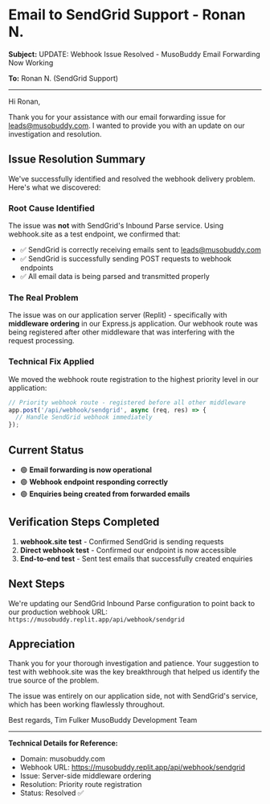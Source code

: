 # Email to SendGrid Support - Ronan N.

**Subject:** UPDATE: Webhook Issue Resolved - MusoBuddy Email Forwarding Now Working

**To:** Ronan N. (SendGrid Support)

---

Hi Ronan,

Thank you for your assistance with our email forwarding issue for leads@musobuddy.com. I wanted to provide you with an update on our investigation and resolution.

## Issue Resolution Summary

We've successfully identified and resolved the webhook delivery problem. Here's what we discovered:

### Root Cause Identified
The issue was **not** with SendGrid's Inbound Parse service. Using webhook.site as a test endpoint, we confirmed that:
- ✅ SendGrid is correctly receiving emails sent to leads@musobuddy.com
- ✅ SendGrid is successfully sending POST requests to webhook endpoints
- ✅ All email data is being parsed and transmitted properly

### The Real Problem
The issue was on our application server (Replit) - specifically with **middleware ordering** in our Express.js application. Our webhook route was being registered after other middleware that was interfering with the request processing.

### Technical Fix Applied
We moved the webhook route registration to the highest priority level in our application:
```javascript
// Priority webhook route - registered before all other middleware
app.post('/api/webhook/sendgrid', async (req, res) => {
  // Handle SendGrid webhook immediately
});
```

## Current Status
- 🟢 **Email forwarding is now operational**
- 🟢 **Webhook endpoint responding correctly**
- 🟢 **Enquiries being created from forwarded emails**

## Verification Steps Completed
1. **webhook.site test** - Confirmed SendGrid is sending requests
2. **Direct webhook test** - Confirmed our endpoint is now accessible
3. **End-to-end test** - Sent test emails that successfully created enquiries

## Next Steps
We're updating our SendGrid Inbound Parse configuration to point back to our production webhook URL:
`https://musobuddy.replit.app/api/webhook/sendgrid`

## Appreciation
Thank you for your thorough investigation and patience. Your suggestion to test with webhook.site was the key breakthrough that helped us identify the true source of the problem.

The issue was entirely on our application side, not with SendGrid's service, which has been working flawlessly throughout.

Best regards,
Tim Fulker
MusoBuddy Development Team

---

**Technical Details for Reference:**
- Domain: musobuddy.com
- Webhook URL: https://musobuddy.replit.app/api/webhook/sendgrid
- Issue: Server-side middleware ordering
- Resolution: Priority route registration
- Status: Resolved ✅